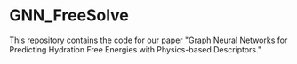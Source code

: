 # GNN_FreeSolve
This repository contains the code for our paper "Graph Neural Networks for Predicting Hydration Free Energies with Physics-based Descriptors."
